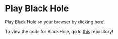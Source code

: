 # Play Black Hole

Play Black Hole on your browser by clicking [here](https://xyntechx.github.io/BlackHole-Play/index.html)! 

To view the code for Black Hole, go to [this](https://github.com/xyntechx/BlackHole) repository!
